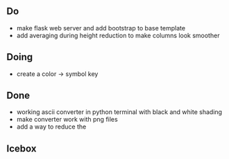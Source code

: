 ## Do
* make flask web server and add bootstrap to base template
* add averaging during height reduction to make columns look smoother

## Doing
* create a color -> symbol key


## Done
* working ascii converter in python terminal with black and white shading
* make converter work with png files
* add a way to reduce the 

## Icebox